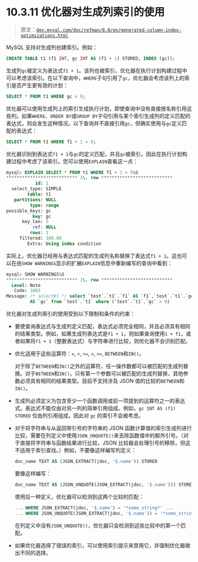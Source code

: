 # 10.3.11 优化器对生成列索引的使用

> 原文：[`dev.mysql.com/doc/refman/8.0/en/generated-column-index-optimizations.html`](https://dev.mysql.com/doc/refman/8.0/en/generated-column-index-optimizations.html)

MySQL 支持对生成列创建索引。例如：

```sql
CREATE TABLE t1 (f1 INT, gc INT AS (f1 + 1) STORED, INDEX (gc));
```

生成列`gc`被定义为表达式`f1 + 1`。该列也被索引，优化器在执行计划构建过程中可以考虑该索引。在以下查询中，`WHERE`子句引用了`gc`，优化器会考虑该列上的索引是否产生更有效的计划：

```sql
SELECT * FROM t1 WHERE gc > 9;
```

优化器可以使用生成列上的索引生成执行计划，即使查询中没有直接按名称引用这些列。如果`WHERE`、`ORDER BY`或`GROUP BY`子句引用与某个索引生成列的定义匹配的表达式，则会发生这种情况。以下查询并不直接引用`gc`，但确实使用与`gc`定义匹配的表达式：

```sql
SELECT * FROM t1 WHERE f1 + 1 > 9;
```

优化器识别到表达式`f1 + 1`与`gc`的定义匹配，并且`gc`被索引，因此在执行计划构建过程中考虑了该索引。您可以使用`EXPLAIN`查看这一点：

```sql
mysql> EXPLAIN SELECT * FROM t1 WHERE f1 + 1 > 9\G
*************************** 1\. row ***************************
           id: 1
  select_type: SIMPLE
        table: t1
   partitions: NULL
         type: range
possible_keys: gc
          key: gc
      key_len: 5
          ref: NULL
         rows: 1
     filtered: 100.00
        Extra: Using index condition
```

实际上，优化器已经用与表达式匹配的生成列名称替换了表达式`f1 + 1`。这也可以在由`SHOW WARNINGS`显示的扩展`EXPLAIN`信息中重新编写的查询中看到：

```sql
mysql> SHOW WARNINGS\G
*************************** 1\. row ***************************
  Level: Note
   Code: 1003
Message: /* select#1 */ select `test`.`t1`.`f1` AS `f1`,`test`.`t1`.`gc`
         AS `gc` from `test`.`t1` where (`test`.`t1`.`gc` > 9)
```

优化器对生成列索引的使用受到以下限制和条件的约束：

+   要使查询表达式与生成列定义匹配，表达式必须完全相同，并且必须具有相同的结果类型。例如，如果生成列表达式是`f1 + 1`，则如果查询使用`1 + f1`，或者如果将`f1 + 1`（整数表达式）与字符串进行比较，则优化器不会识别匹配。

+   优化适用于这些运算符：`=`, `<`, `<=`, `>`, `>=`, `BETWEEN`和`IN()`。

    对于除了`BETWEEN`和`IN()`之外的运算符，任一操作数都可以被匹配的生成列替换。对于`BETWEEN`和`IN()`，只有第一个参数可以被匹配的生成列替换，其他参数必须具有相同的结果类型。目前不支持涉及 JSON 值的比较的`BETWEEN`和`IN()`。

+   生成列必须定义为包含至少一个函数调用或前一项提到的运算符之一的表达式。表达式不能仅由对另一列的简单引用组成。例如，`gc INT AS (f1) STORED` 仅由列引用组成，因此对 `gc` 的索引不会被考虑。

+   对于将字符串与从返回带引号的字符串的 JSON 函数计算值的索引生成列进行比较，需要在列定义中使用`JSON_UNQUOTE()`来去除函数值中的额外引号。（对于直接将字符串与函数结果进行比较，JSON 比较器会处理引号的移除，但这不适用于索引查找。）例如，不要像这样编写列定义：

    ```sql
    doc_name TEXT AS (JSON_EXTRACT(jdoc, '$.name')) STORED
    ```

    要像这样编写：

    ```sql
    doc_name TEXT AS (JSON_UNQUOTE(JSON_EXTRACT(jdoc, '$.name'))) STORED
    ```

    使用后一种定义，优化器可以检测到这两个比较的匹配：

    ```sql
    ... WHERE JSON_EXTRACT(jdoc, '$.name') = '*some_string*' ...
    ... WHERE JSON_UNQUOTE(JSON_EXTRACT(jdoc, '$.name')) = '*some_string*' ...
    ```

    在列定义中没有`JSON_UNQUOTE()`，优化器只会检测到这些比较中的第一个匹配。

+   如果优化器选择了错误的索引，可以使用索引提示来禁用它，并强制优化器做出不同的选择。
